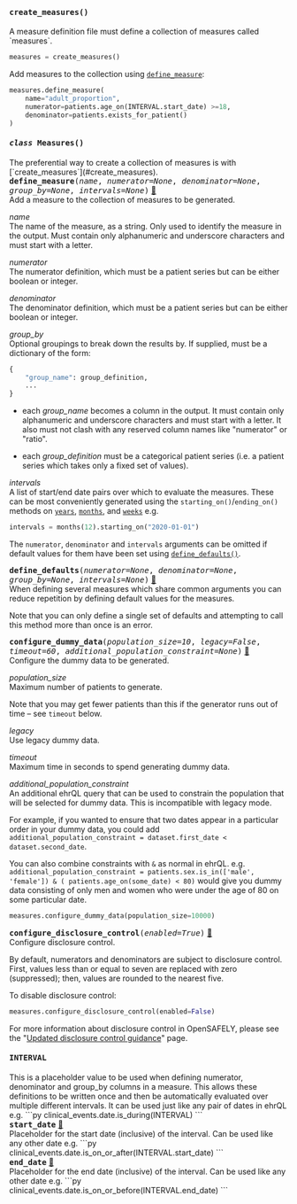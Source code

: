 
<h4 class="attr-heading" id="create_measures" data-toc-label="create_measures" markdown>
  <tt><strong>create_measures</strong>()</tt>
</h4>
<div markdown="block" class="indent">
A measure definition file must define a collection of measures called `measures`.

```python
measures = create_measures()
```

Add measures to the collection using [`define_measure`](#Measures.define_measure):

```python
measures.define_measure(
    name="adult_proportion",
    numerator=patients.age_on(INTERVAL.start_date) >=18,
    denominator=patients.exists_for_patient()
)
```
</div>


<h4 class="attr-heading" id="Measures" data-toc-label="Measures" markdown>
  <tt><em>class</em> <strong>Measures</strong>()</tt>
</h4>

<div markdown="block" class="indent">
The preferential way to create a collection of measures is with [`create_measures`](#create_measures).
<div class="attr-heading" id="Measures.define_measure">
  <tt><strong>define_measure</strong>(<em>name</em>, <em>numerator=None</em>, <em>denominator=None</em>, <em>group_by=None</em>, <em>intervals=None</em>)</tt>
  <a class="headerlink" href="#Measures.define_measure" title="Permanent link">🔗</a>
</div>
<div markdown="block" class="indent">
Add a measure to the collection of measures to be generated.

_name_<br>
The name of the measure, as a string. Only used to identify the measure in the
output. Must contain only alphanumeric and underscore characters and must
start with a letter.

_numerator_<br>
The numerator definition, which must be a patient series but can be either
boolean or integer.

_denominator_<br>
The denominator definition, which must be a patient series but can be either
boolean or integer.

_group_by_<br>
Optional groupings to break down the results by. If supplied, must be a
dictionary of the form:
```python
{
    "group_name": group_definition,
    ...
}
```

 * each _group_name_ becomes a column in the output. It must contain only
alphanumeric and underscore characters and must start with a letter. It also
must not clash with any reserved column names like "numerator" or "ratio".

 * each _group_definition_ must be a categorical patient series (i.e. a patient
series which takes only a fixed set of values).

_intervals_<br>
A list of start/end date pairs over which to evaluate the measures. These can be
most conveniently generated using the `starting_on()`/`ending_on()` methods on
[`years`](#years), [`months`](#months), and [`weeks`](#weeks) e.g.
```python
intervals = months(12).starting_on("2020-01-01")
```

The `numerator`, `denominator` and `intervals` arguments can be omitted if
default values for them have been set using
[`define_defaults()`](#Measures.define_defaults).
</div>

<div class="attr-heading" id="Measures.define_defaults">
  <tt><strong>define_defaults</strong>(<em>numerator=None</em>, <em>denominator=None</em>, <em>group_by=None</em>, <em>intervals=None</em>)</tt>
  <a class="headerlink" href="#Measures.define_defaults" title="Permanent link">🔗</a>
</div>
<div markdown="block" class="indent">
When defining several measures which share common arguments you can reduce
repetition by defining default values for the measures.

Note that you can only define a single set of defaults and attempting to call
this method more than once is an error.
</div>

<div class="attr-heading" id="Measures.configure_dummy_data">
  <tt><strong>configure_dummy_data</strong>(<em>population_size=10</em>, <em>legacy=False</em>, <em>timeout=60</em>, <em>additional_population_constraint=None</em>)</tt>
  <a class="headerlink" href="#Measures.configure_dummy_data" title="Permanent link">🔗</a>
</div>
<div markdown="block" class="indent">
Configure the dummy data to be generated.

_population_size_<br>
Maximum number of patients to generate.

Note that you may get fewer patients than this if the generator runs out of time
– see `timeout` below.

_legacy_<br>
Use legacy dummy data.

_timeout_<br>
Maximum time in seconds to spend generating dummy data.

_additional_population_constraint_<br>
An additional ehrQL query that can be used to constrain the population that will
be selected for dummy data. This is incompatible with legacy mode.

For example, if you wanted to ensure that two dates appear in a particular order in your
dummy data, you could add ``additional_population_constraint = dataset.first_date <
dataset.second_date``.

You can also combine constraints with ``&`` as normal in ehrQL.
e.g. ``additional_population_constraint = patients.sex.is_in(['male', 'female']) & (
patients.age_on(some_date) < 80)`` would give you dummy data consisting of only men
and women who were under the age of 80 on some particular date.

```py
measures.configure_dummy_data(population_size=10000)
```
</div>

<div class="attr-heading" id="Measures.configure_disclosure_control">
  <tt><strong>configure_disclosure_control</strong>(<em>enabled=True</em>)</tt>
  <a class="headerlink" href="#Measures.configure_disclosure_control" title="Permanent link">🔗</a>
</div>
<div markdown="block" class="indent">
Configure disclosure control.

By default, numerators and denominators are subject to disclosure control.
First, values less than or equal to seven are replaced with zero (suppressed);
then, values are rounded to the nearest five.

To disable disclosure control:

```py
measures.configure_disclosure_control(enabled=False)
```

For more information about disclosure control in OpenSAFELY, please see the
"[Updated disclosure control
guidance](https://www.opensafely.org/updated-output-checking-processes/)" page.
</div>

</div>



<h4 class="attr-heading" id="INTERVAL" data-toc-label="INTERVAL" markdown>
  <tt><strong>INTERVAL</strong></tt>
</h4>
<div markdown="block" class="indent">
This is a placeholder value to be used when defining numerator, denominator and group_by
columns in a measure. This allows these definitions to be written once and then be
automatically evaluated over multiple different intervals. It can be used just like any
pair of dates in ehrQL e.g.
```py
clinical_events.date.is_during(INTERVAL)
```
<div class="attr-heading" id="INTERVAL.start_date">
  <tt><strong>start_date</strong></tt>
  <a class="headerlink" href="#INTERVAL.start_date" title="Permanent link">🔗</a>
</div>
<div markdown="block" class="indent">
Placeholder for the start date (inclusive) of the interval. Can be used like any other
date e.g.
```py
clinical_events.date.is_on_or_after(INTERVAL.start_date)
```
</div>

<div class="attr-heading" id="INTERVAL.end_date">
  <tt><strong>end_date</strong></tt>
  <a class="headerlink" href="#INTERVAL.end_date" title="Permanent link">🔗</a>
</div>
<div markdown="block" class="indent">
Placeholder for the end date (inclusive) of the interval. Can be used like any other
date e.g.
```py
clinical_events.date.is_on_or_before(INTERVAL.end_date)
```
</div>

</div>
